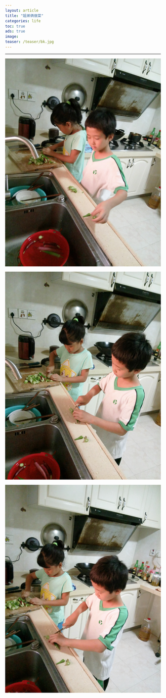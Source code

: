 ```yaml
---
layout: article
title: "姐弟俩做菜"
categories: life
toc: true
ads: true
image:
teaser: /teaser/bk.jpg
---
```


---



![df](https://github.com/storage201602/storage201602/blob/master/myhome2016/_posts/life/2016-10-07-20161007181349life.md/IMG_20161007_181040.jpg?raw=true)

![df](https://github.com/storage201602/storage201602/blob/master/myhome2016/_posts/life/2016-10-07-20161007181349life.md/IMG_20161007_181027.jpg?raw=true)

![df](https://github.com/storage201602/storage201602/blob/master/myhome2016/_posts/life/2016-10-07-20161007181349life.md/IMG_20161007_181023.jpg?raw=true)

